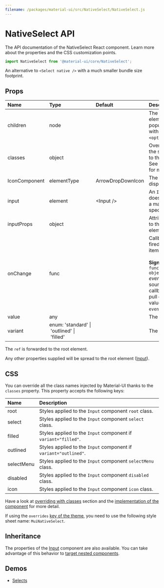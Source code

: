 ```yaml
---
filename: /packages/material-ui/src/NativeSelect/NativeSelect.js
---
```


<!--- This documentation is automatically generated, do not try to edit it. -->

# NativeSelect API

<p class="description">The API documentation of the NativeSelect React component. Learn more about the properties and the CSS customization points.</p>

```js
import NativeSelect from '@material-ui/core/NativeSelect';
```

An alternative to `<Select native />` with a much smaller bundle size footprint.

## Props

| Name                                         | Type                                                                                                                   | Default                                             | Description                                                                                                                                                                                                                      |
| :------------------------------------------- | :--------------------------------------------------------------------------------------------------------------------- | :-------------------------------------------------- | :------------------------------------------------------------------------------------------------------------------------------------------------------------------------------------------------------------------------------- |
| <span class="prop-name">children</span>      | <span class="prop-type">node</span>                                                                                    |                                                     | The option elements to populate the select with. Can be some `<option>` elements.                                                                                                                                                |
| <span class="prop-name">classes</span>       | <span class="prop-type">object</span>                                                                                  |                                                     | Override or extend the styles applied to the component. See [CSS API](#css) below for more details.                                                                                                                              |
| <span class="prop-name">IconComponent</span> | <span class="prop-type">elementType</span>                                                                             | <span class="prop-default">ArrowDropDownIcon</span> | The icon that displays the arrow.                                                                                                                                                                                                |
| <span class="prop-name">input</span>         | <span class="prop-type">element</span>                                                                                 | <span class="prop-default">&lt;Input /></span>      | An `Input` element; does not have to be a material-ui specific `Input`.                                                                                                                                                          |
| <span class="prop-name">inputProps</span>    | <span class="prop-type">object</span>                                                                                  |                                                     | Attributes applied to the `select` element.                                                                                                                                                                                      |
| <span class="prop-name">onChange</span>      | <span class="prop-type">func</span>                                                                                    |                                                     | Callback function fired when a menu item is selected.<br><br>**Signature:**<br>`function(event: object) => void`<br>_event:_ The event source of the callback. You can pull out the new value by accessing `event.target.value`. |
| <span class="prop-name">value</span>         | <span class="prop-type">any</span>                                                                                     |                                                     | The input value.                                                                                                                                                                                                                 |
| <span class="prop-name">variant</span>       | <span class="prop-type">enum:&nbsp;'standard'&nbsp;&#124;<br>&nbsp;'outlined'&nbsp;&#124;<br>&nbsp;'filled'<br></span> |                                                     | The variant to use.                                                                                                                                                                                                              |

The `ref` is forwarded to the root element.

Any other properties supplied will be spread to the root element ([Input](/api/input/)).

## CSS

You can override all the class names injected by Material-UI thanks to the `classes` property.
This property accepts the following keys:

| Name                                      | Description                                                      |
| :---------------------------------------- | :--------------------------------------------------------------- |
| <span class="prop-name">root</span>       | Styles applied to the `Input` component `root` class.            |
| <span class="prop-name">select</span>     | Styles applied to the `Input` component `select` class.          |
| <span class="prop-name">filled</span>     | Styles applied to the `Input` component if `variant="filled"`.   |
| <span class="prop-name">outlined</span>   | Styles applied to the `Input` component if `variant="outlined"`. |
| <span class="prop-name">selectMenu</span> | Styles applied to the `Input` component `selectMenu` class.      |
| <span class="prop-name">disabled</span>   | Styles applied to the `Input` component `disabled` class.        |
| <span class="prop-name">icon</span>       | Styles applied to the `Input` component `icon` class.            |

Have a look at [overriding with classes](/customization/overrides/#overriding-with-classes) section
and the [implementation of the component](https://github.com/mui-org/material-ui/blob/next/packages/material-ui/src/NativeSelect/NativeSelect.js)
for more detail.

If using the `overrides` [key of the theme](/customization/themes/#css),
you need to use the following style sheet name: `MuiNativeSelect`.

## Inheritance

The properties of the [Input](/api/input/) component are also available.
You can take advantage of this behavior to [target nested components](/guides/api/#spread).

## Demos

- [Selects](/demos/selects/)
